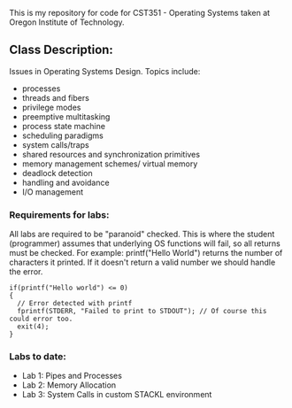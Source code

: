 This is my repository for code for CST351 - Operating Systems taken at Oregon Institute of Technology.

## Class Description:
Issues in Operating Systems Design. Topics include: 
- processes
- threads and fibers
- privilege modes
- preemptive multitasking
- process state machine
- scheduling paradigms
- system calls/traps
- shared resources and synchronization primitives
- memory management schemes/ virtual memory
- deadlock detection
- handling and avoidance
- I/O management

### Requirements for labs:
All labs are required to be "paranoid" checked. This is where the student (programmer) assumes that underlying OS functions
will fail, so all returns must be checked. 
For example: printf("Hello World") returns the number of characters it printed. If it doesn't return a valid number we should handle the error.
```
if(printf("Hello world") <= 0)
{
  // Error detected with printf
  fprintf(STDERR, "Failed to print to STDOUT"); // Of course this could error too. 
  exit(4);
}
```

### Labs to date:
- Lab 1: Pipes and Processes
- Lab 2: Memory Allocation
- Lab 3: System Calls in custom STACKL environment
